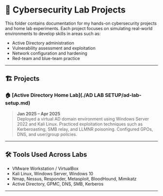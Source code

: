 # 🔬 Cybersecurity Lab Projects

This folder contains documentation for my hands-on cybersecurity projects and home lab experiments. Each project focuses on simulating real-world environments to develop skills in areas such as:

- Active Directory administration
- Vulnerability assessment and exploitation
- Network configuration and hardening
- Red-team and blue-team practice

---

## 🏗️ Projects

### 🏠 [Active Directory Home Lab](./AD LAB SETUP/ad-lab-setup.md)
> **Jan 2025 – Apr 2025**  
Deployed a virtual AD domain environment using Windows Server 2022 and Kali Linux. Practiced exploitation techniques such as Kerberoasting, SMB relay, and LLMNR poisoning. Configured GPOs, DNS, and user/group policies.

---



## 🛠️ Tools Used Across Labs

- VMware Workstation / VirtualBox
- Kali Linux, Windows Server, Windows 10
- Nmap, Nessus, Responder, Metasploit, BloodHound, Mimikatz
- Active Directory, GPMC, DNS, SMB, Kerberos

---

